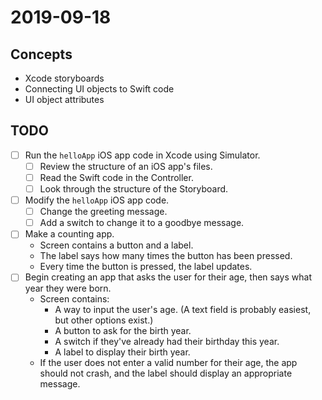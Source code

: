# 2019-09-18

## Concepts

- Xcode storyboards
- Connecting UI objects to Swift code
- UI object attributes

## TODO

- [ ] Run the `helloApp` iOS app code in Xcode using Simulator.
  - [ ] Review the structure of an iOS app's files.
  - [ ] Read the Swift code in the Controller.
  - [ ] Look through the structure of the Storyboard.
- [ ] Modify the `helloApp` iOS app code.
  - [ ] Change the greeting message.
  - [ ] Add a switch to change it to a goodbye message.
- [ ] Make a counting app.
  - Screen contains a button and a label.
  - The label says how many times the button has been pressed.
  - Every time the button is pressed, the label updates.
- [ ] Begin creating an app that asks the user for their age, then says what year they were born.
  - Screen contains:
    - A way to input the user's age. (A text field is probably easiest, but other options exist.)
    - A button to ask for the birth year.
    - A switch if they've already had their birthday this year.
    - A label to display their birth year.
  - If the user does not enter a valid number for their age, the app should not crash, and the label should display an appropriate message.
